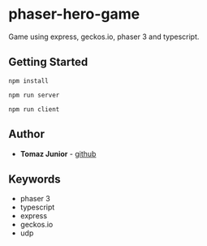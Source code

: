 # phaser-hero-game

Game using express, geckos.io, phaser 3 and typescript.

## Getting Started
```
npm install
```

```
npm run server
```

```
npm run client
```
## Author

* **Tomaz Junior** - [github](https://github.com/TomazJunior)

## Keywords
- phaser 3
- typescript
- express
- geckos.io
- udp